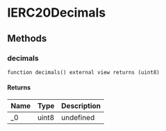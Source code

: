 # IERC20Decimals









## Methods

### decimals

```solidity
function decimals() external view returns (uint8)
```






#### Returns

| Name | Type | Description |
|---|---|---|
| _0 | uint8 | undefined





